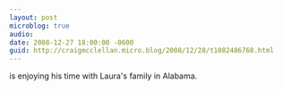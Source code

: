 ```yaml
---
layout: post
microblog: true
audio: 
date: 2008-12-27 18:00:00 -0600
guid: http://craigmcclellan.micro.blog/2008/12/28/t1082486768.html
---
```

is enjoying his time with Laura's family in Alabama.
